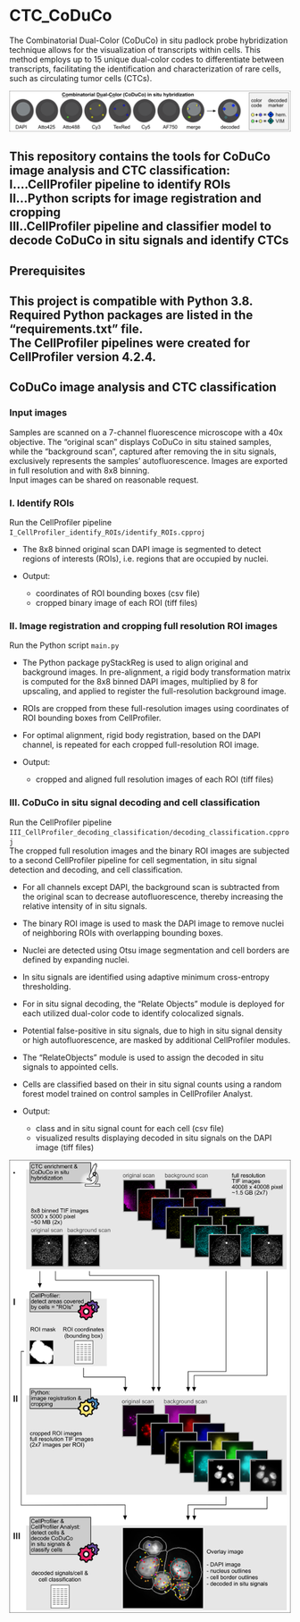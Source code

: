 # CTC_CoDuCo  

The Combinatorial Dual-Color (CoDuCo) in situ padlock probe hybridization technique allows for the visualization of transcripts within cells. This method employs up to 15 unique dual-color codes to differentiate between transcripts, facilitating the identification and characterization of rare cells, such as circulating tumor cells (CTCs). 

![](images/CoDuCo_300DPI.png)
  

This repository contains the tools for CoDuCo image analysis and CTC classification:  
I....CellProfiler pipeline to identify ROIs   
II...Python scripts for image registration and cropping   
III..CellProfiler pipeline and classifier model to decode CoDuCo in situ signals and identify CTCs  
---

## Prerequisites  

This project is compatible with Python 3.8. Required Python packages are listed in the “requirements.txt” file.  
The CellProfiler pipelines were created for CellProfiler version 4.2.4.
---
## CoDuCo image analysis and CTC classification
### Input images  
Samples are scanned on a 7-channel fluorescence microscope with a 40x objective.  The “original scan” displays CoDuCo in situ stained samples, while the “background scan”, captured after removing the in situ signals, exclusively represents the samples’ autofluorescence. Images are exported in full resolution and with 8x8 binning.   
Input images can be shared on reasonable request.

### I. Identify ROIs
Run the CellProfiler pipeline `I_CellProfiler_identify_ROIs/identify_ROIs.cpproj`  
- The 8x8 binned original scan DAPI image is segmented to detect regions of interests (ROIs), i.e. regions that are occupied by nuclei.  


- Output:
  - coordinates of ROI bounding boxes (csv file)
  - cropped binary image of each ROI (tiff files)

### II. Image registration and cropping full resolution ROI images
Run the Python script `main.py`  
- The Python package pyStackReg is used to align original and background images. In pre-alignment, a rigid body transformation matrix is computed for the 8x8 binned DAPI images, multiplied by 8 for upscaling, and applied to register the full-resolution background image.
- ROIs are cropped from these full-resolution images using coordinates of ROI bounding boxes from CellProfiler. 
- For optimal alignment, rigid body registration, based on the DAPI channel, is repeated for each cropped full-resolution ROI image.


- Output:
  - cropped and aligned full resolution images of each ROI (tiff files)

### III. CoDuCo in situ signal decoding and cell classification 
Run the CellProfiler pipeline `III_CellProfiler_decoding_classification/decoding_classification.cpproj`    
The cropped full resolution images and the binary ROI images are subjected to a second CellProfiler pipeline for cell segmentation, in situ signal detection and decoding, and cell classification. 
- For all channels except DAPI, the background scan is subtracted from the original scan to decrease autofluorescence, thereby increasing the relative intensity of in situ signals. 
- The binary ROI image is used to mask the DAPI image to remove nuclei of neighboring ROIs with overlapping bounding boxes. 
- Nuclei are detected using Otsu image segmentation and cell borders are defined by expanding nuclei.	
- In situ signals are identified using adaptive minimum cross-entropy thresholding. 	
- For in situ signal decoding, the “Relate Objects” module is deployed for each utilized dual-color code to identify colocalized signals. 	
- Potential false-positive in situ signals, due to high in situ signal density or high autofluorescence, are masked by additional CellProfiler modules.	
- The “RelateObjects” module is used to assign the decoded in situ signals to appointed cells. 	
- Cells are classified based on their in situ signal counts using a random forest model trained on control samples in CellProfiler Analyst.	   
  

- Output: 	
  - class and in situ signal count for each cell (csv file)
  - visualized results displaying decoded in situ signals on the DAPI image (tiff files)

![](images/github_workflow_300DPI.png)
